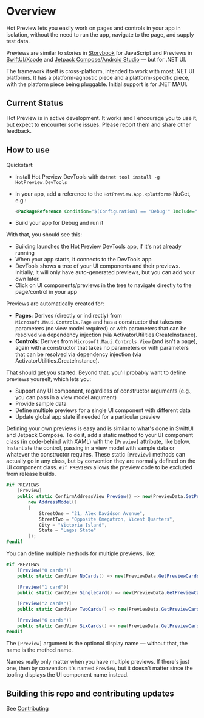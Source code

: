# Overview

Hot Preview lets you easily work on pages and controls in your app in isolation, without the
need to run the app, navigate to the page, and supply test data.

Previews are similar to stories in [Storybook](https://storybook.js.org/) for JavaScript and Previews in
[SwiftUI/Xcode](https://developer.apple.com/documentation/xcode/previewing-your-apps-interface-in-xcode)
and [Jetpack Compose/Android Studio](https://developer.android.com/develop/ui/compose/tooling/previews) —
but for .NET UI.

The framework itself is cross-platform, intended to work with most .NET UI platforms.
It has a platform-agnostic piece and a platform-specific piece, with the platform piece being pluggable.
Initial support is for .NET MAUI.

## Current Status

Hot Preview is in active development. It works and I encourage you to use it, but
expect to encounter some issues. Please report them and share other feedback.

## How to use

Quickstart:

- Install Hot Preview DevTools with `dotnet tool install -g HotPreview.DevTools`
- In your app, add a reference to the `HotPreview.App.<platform>` NuGet, e.g.:
    ```XML
    <PackageReference Condition="$(Configuration) == 'Debug'" Include="HotPreview.App.Maui" Version="<latest>" />
    ```

- Build your app for Debug and run it

With that, you should see this:
- Building launches the Hot Preview DevTools app, if it's not already running
- When your app starts, it connects to the DevTools app
- DevTools shows a tree of your UI components and their previews. Initially, it will only have auto-generated previews, but you can add your own later.
- Click on UI components/previews in the tree to navigate directly to the page/control in your app

Previews are automatically created for:

- **Pages**: Derives (directly or indirectly) from `Microsoft.Maui.Controls.Page` and has a constructor that takes no parameters (no view model required) or with parameters that can be resolved via dependency injection (via ActivatorUtilities.CreateInstance).
- **Controls**: Derives from `Microsoft.Maui.Controls.View` (and isn't a page), again with a constructor that takes no parameters or with parameters that can be resolved via dependency injection (via ActivatorUtilities.CreateInstance).

That should get you started. Beyond that, you'll probably want to define previews yourself, which lets you:

- Support any UI component, regardless of constructor arguments (e.g., you can pass in a view model argument)
- Provide sample data
- Define multiple previews for a single UI component with different data
- Update global app state if needed for a particular preview

Defining your own previews is easy and is similar to what's done in SwiftUI and Jetpack Compose. To do it, add a static method to your UI component class (in code-behind with XAML) with the `[Preview]` attribute, like below. Instantiate the control, passing in a view model with sample data or whatever the constructor requires. These static `[Preview]` methods can actually go in any class, but by convention they are normally defined on the UI component class. `#if PREVIEWS` allows the preview code to be excluded from release builds.

```C#
#if PREVIEWS
    [Preview]
    public static ConfirmAddressView Preview() => new(PreviewData.GetPreviewProducts(1), new DeliveryTypeModel(),
        new AddressModel()
        {
            StreetOne = "21, Alex Davidson Avenue",
            StreetTwo = "Opposite Omegatron, Vicent Quarters",
            City = "Victoria Island",
            State = "Lagos State"
        });
#endif
```

You can define multiple methods for multiple previews, like:

```C#
#if PREVIEWS
    [Preview("0 cards")]
    public static CardView NoCards() => new(PreviewData.GetPreviewCards(0));

    [Preview("1 card")]
    public static CardView SingleCard() => new(PreviewData.GetPreviewCards(1));

    [Preview("2 cards")]
    public static CardView TwoCards() => new(PreviewData.GetPreviewCards(2));

    [Preview("6 cards")]
    public static CardView SixCards() => new(PreviewData.GetPreviewCards(6));
#endif
```

The `[Preview]` argument is the optional display name — without that, the name
is the method name.

Names really only matter when you have multiple previews. If there's just one,
then by convention it's named `Preview`, but it doesn't matter since the tooling
displays the UI component name instead.

## Building this repo and contributing updates

See [Contributing](CONTRIBUTING.md)
